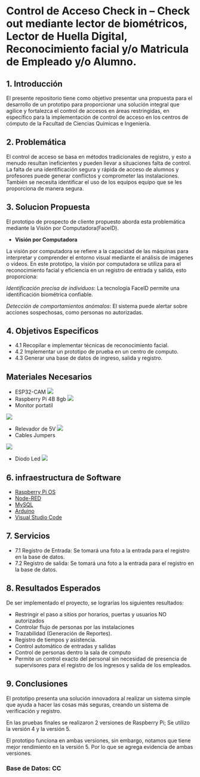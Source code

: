 # Control de Acceso Check in – Check out mediante lector de biométricos, Lector de Huella Digital, Reconocimiento facial y/o Matricula de Empleado y/o Alumno.

## 1. Introducción
El presente repositorio tiene como objetivo presentar una propuesta para el desarrollo de un prototipo para proporcionar una solución integral que agilice y fortalezca el control de accesos en áreas restringidas, en específico para la implementación de control de acceso en los centros de cómputo de la Facultad de Ciencias Químicas e Ingeniería.

## 2. Problemática
El control de acceso se basa en métodos tradicionales de registro, y esto a menudo resultan ineficientes y pueden llevar a situaciones falta de control. La falta de una identificación segura y rápida de acceso de alumnos y profesores puede generar conflictos y comprometer las instalaciones. También se necesita identificar el uso de los equipos equipo que se les proporciona de manera segura.

## 3. Solucion Propuesta
El prototipo de prospecto de cliente propuesto aborda esta problemática mediante la Visión por Computadora(FaceID).

- **Visión por Computadora**

La visión por computadora se refiere a la capacidad de las máquinas para interpretar y comprender el entorno visual mediante el análisis de imágenes o videos. En este prototipo, la visión por computadora se utiliza para el reconocimiento facial y eficiencia en un registro de entrada y salida, esto proporciona:

*Identificación precisa de individuos*: 
La tecnología FaceID permite una identificación biométrica confiable.

*Detección de comportamientos anómalos*: El sistema puede alertar sobre acciones sospechosas, como personas no autorizadas.

## 4. Objetivos Especificos
- 4.1 Recopilar e implementar técnicas de reconocimiento facial.
- 4.2 Implementar un prototipo de prueba en un centro de computo.
- 4.3  Generar una base de datos de ingreso, salida y registro.

## Materiales Necesarios
- ESP32-CAM
![](https://github.com/arturoiot/Control-de-Acceso-Check-in---Check-out/blob/main/Imagenes/ESP32-CAM.jpg)
- Raspberry Pi 4B 8gb
![](https://github.com/arturoiot/Control-de-Acceso-Check-in---Check-out/blob/main/Imagenes/raspberry.jpg)
- Monitor portatil

![](https://github.com/arturoiot/Control-de-Acceso-Check-in---Check-out/blob/main/Imagenes/monitor.jpg)
- Relevador de 5V
![](https://github.com/arturoiot/Control-de-Acceso-Check-in---Check-out/blob/main/Imagenes/relay.jpg)
- Cables Jumpers

![](https://github.com/arturoiot/Control-de-Acceso-Check-in---Check-out/blob/main/Imagenes/jumpers.jpg)
- Diodo Led
![](https://github.com/arturoiot/Control-de-Acceso-Check-in---Check-out/blob/main/Imagenes/Leds.jpg)

## 6. infraestructura de Software
- [Raspberry Pi OS](https://www.raspberrypi.com/software/)
- [Node-RED](https://nodered.org/)
- [MySQL](https://www.mysql.com/)
- [Arduino](https://www.arduino.cc/)
- [Visual Studio Code](https://code.visualstudio.com/)

## 7. Servicios
- 7.1 Registro de Entrada: Se tomará una foto a la entrada para el registro en la base de datos.
- 7.2 Registro de salida: Se tomará una foto a la entrada para el registro en la base de datos.

## 8. Resultados Esperados
De ser implementado el proyecto, se lograrías los siguientes resultados:
- Restringir el paso a sitios por horarios, puertas y usuarios NO autorizados
- Controlar flujo de personas por las instalaciones 
- Trazabilidad (Generación de Reportes).
- Registro de tiempos y asistencia.
- Control automático de entradas y salidas 
- Control de personas dentro la sala de computo
- Permite un control exacto del personal sin necesidad de presencia de supervisores para el registro de los ingresos y salida de los empleados.

## 9. Conclusiones
El prototipo presenta una solución innovadora al realizar un sistema simple que ayuda a hacer las cosas más seguras, creando un sistema de verificación y registro.

En las pruebas finales se realizaron 2 versiones de Raspberry Pi; Se utilizo la versión 4 y la versión 5.

El prototipo funciona en ambas versiones, sin embargo, notamos que tiene mejor rendimiento en la versión 5. Por lo que se agrega evidencia de ambas versiones.


### Base de Datos: CC
